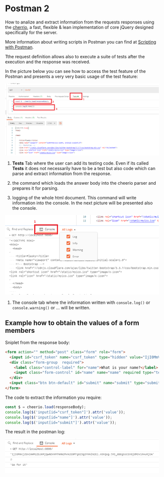 # Postman 2

How to analize and extract information from the requests responses using the [cherrio](https://cheerio.js.org), a fast, flexible & lean implementation of core jQuery designed specifically for the server.

More information about writing scripts in Postman you can find at [Scripting with Postman](https://learning.postman.com/docs/writing-scripts/intro-to-scripts/).

Tthe request definition allows also to execute a suite of tests after the execution and the response was received.

In the picture below you can see how to access the test feature of the Postman and presents a very very basic usage of the test feature:

![Postman Test Tab](postman-cheerio1.png)

1. **Tests** Tab where the user can add its testing code. Even if its called **Tests** it does not necessarily have to be a test but also code which can parse and extract information from the response.

2. the command which loads the answer body into the cheerio parser and prepares it for parsing.

3. logging of the whole html document. This command will write information into the console. In the next picture will be presented also the console.


![Postman Console](postman-cheerio2.png)

1. The console tab where the information written with ```console.log()``` or ```console.warning()``` or ... will be written.


## Example how to obtain the values of a form members

Sniplet from the response body:

```html
<form action="" method="post" class="form" role="form">
  <input id="csrf_token" name="csrf_token" type="hidden" value="IjI0MmVjZGViNWMzZGJmMjQwNDVkMTNmNzMxNzE0MTg0ZDg3YmNlN2Ei.X8kQxg.tRI_6bEg5sCEn9jdMDVimvuRjDA">
  <div class="form-group  required">
    <label class="control-label" for="name">What is your name?</label>
    <input class="form-control" id="name" name="name" required type="text" value="">
  </div>
  <input class="btn btn-default" id="submit" name="submit" type="submit" value="Go for it">
</form>
```

The code to extract the information you require:

```javascript
const $ = cheerio.load(responseBody);
console.log($('input[id="csrf_token"]').attr('value'));
console.log($('input[id="name"]').attr('value'));
console.log($('input[id="submit"]').attr('value'));
```

The result in the postman log:

![The environment](postman-cheerio3.png)

